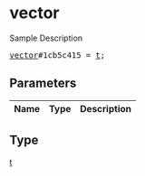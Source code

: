 # vector

Sample Description

<pre>
<a href="../constructor/vector.md">vector</a>#1cb5c415 = <a href="../type/t.md">t</a>;
</pre>

## Parameters

| Name | Type | Description |
|------|:----:|-------------|

## Type

[t](../type/t.md)
